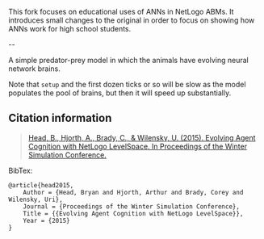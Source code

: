 This fork focuses on educational uses of ANNs in NetLogo ABMs. It introduces small changes to the original in order to focus on showing how ANNs work for high school students.

--


A simple predator-prey model in which the animals have evolving neural network brains.

Note that `setup` and the first dozen ticks or so will be slow as the model populates the pool of brains, but then it will speed up substantially.

Citation information
---

> [Head, B., Hjorth, A., Brady, C., & Wilensky, U. (2015). Evolving Agent Cognition with NetLogo LevelSpace. In Proceedings of the Winter Simulation Conference.](http://ccl.northwestern.edu/2015/Head,%20Hjorth,%20Brady,%20Wilensky%20Evolving%20Agent%20Cognition%20.pdf)

BibTex:

```
@article{head2015,
	Author = {Head, Bryan and Hjorth, Arthur and Brady, Corey and Wilensky, Uri},
	Journal = {Proceedings of the Winter Simulation Conference},
	Title = {{Evolving Agent Cognition with NetLogo LevelSpace}},
	Year = {2015}
}
```
